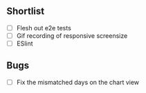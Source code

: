 ## Shortlist
- [ ] Flesh out e2e tests
- [ ] Gif recording of responsive screensize
- [ ] ESlint

## Bugs
- [ ] Fix the mismatched days on the chart view

